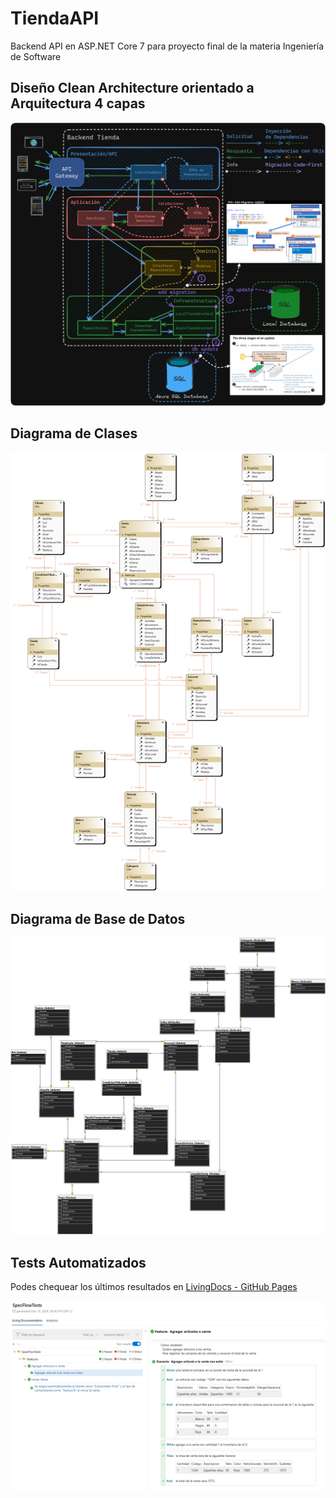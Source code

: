 # TiendaAPI
Backend API en ASP.NET Core 7 para proyecto final de la materia Ingeniería de Software

## Diseño Clean Architecture orientado a Arquitectura 4 capas
![Arquitectura](docs/Arquitectura.png)

## Diagrama de Clases
![Diagrama de Clases](docs/ClassDiagram.png)

## Diagrama de Base de Datos
![Diagrama de Base de Datos](docs/DatabaseDiagram.png)

## Tests Automatizados
Podes chequear los últimos resultados en [LivingDocs - GitHub Pages](https://lucasdepetrisd.github.io/TiendaAPI/LivingDoc.html#/document/Standalone)

![Resultados tests](docs/LivingDocs.png)